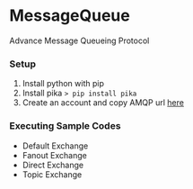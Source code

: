 # MessageQueue
Advance Message Queueing Protocol

### Setup
1. Install python with pip
2. Install pika ```> pip install pika```
3. Create an account and copy AMQP url [here](https://www.cloudamqp.com/)

### Executing Sample Codes
* Default Exchange
* Fanout Exchange
* Direct Exchange
* Topic Exchange